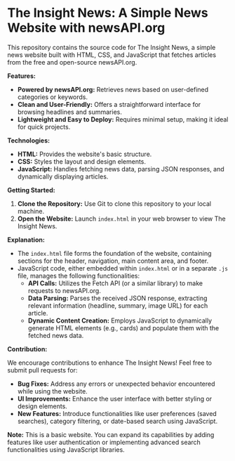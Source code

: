 # The Insight News: A Simple News Website with newsAPI.org
This repository contains the source code for The Insight News, a simple news website built with HTML, CSS, and JavaScript that fetches articles from the free and open-source newsAPI.org.

**Features:**

* **Powered by newsAPI.org:** Retrieves news based on user-defined categories or keywords.
* **Clean and User-Friendly:** Offers a straightforward interface for browsing headlines and summaries.
* **Lightweight and Easy to Deploy:** Requires minimal setup, making it ideal for quick projects.

**Technologies:**

* **HTML:** Provides the website's basic structure.
* **CSS:** Styles the layout and design elements.
* **JavaScript:** Handles fetching news data, parsing JSON responses, and dynamically displaying articles.

**Getting Started:**

1. **Clone the Repository:** Use Git to clone this repository to your local machine.
2. **Open the Website:** Launch `index.html` in your web browser to view The Insight News.

**Explanation:**

* The `index.html` file forms the foundation of the website, containing sections for the header, navigation, main content area, and footer.
* JavaScript code, either embedded within `index.html` or in a separate `.js` file, manages the following functionalities:
    * **API Calls:** Utilizes the Fetch API (or a similar library) to make requests to newsAPI.org.
    * **Data Parsing:** Parses the received JSON response, extracting relevant information (headline, summary, image URL) for each article.
    * **Dynamic Content Creation:** Employs JavaScript to dynamically generate HTML elements (e.g., cards) and populate them with the fetched news data.

**Contribution:**

We encourage contributions to enhance The Insight News! Feel free to submit pull requests for:

* **Bug Fixes:** Address any errors or unexpected behavior encountered while using the website.
* **UI Improvements:** Enhance the user interface with better styling or design elements.
* **New Features:** Introduce functionalities like user preferences (saved searches), category filtering, or date-based search using JavaScript.

**Note:** This is a basic website. You can expand its capabilities by adding features like user authentication or implementing advanced search functionalities using JavaScript libraries.
